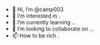 - 👋 Hi, I’m @camp003
- 👀 I’m interested in .
- 🌱 I’m currently learning ..
- 💞️ I’m looking to collaborate on ...
- 📫 How to be rich .

<!---
camp003/camp003 is a ✨ special ✨ repository because its `README.md` (this file) appears on your GitHub profile.
You can click the Preview link to take a look at your changes.
--->
